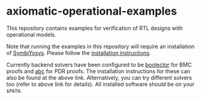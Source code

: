 # axiomatic-operational-examples

This repository contains examples for verification 
of RTL designs with operational models.

Note that running the examples in this repository will require an installation of [SymbiYosys](https://symbiyosys.readthedocs.io/en/latest/index.html). Please follow the [installation instructions](https://symbiyosys.readthedocs.io/en/latest/install.html).


Currently backend solvers have been configured to be [boolector](https://boolector.github.io/) for BMC proofs and [abc](https://people.eecs.berkeley.edu/~alanmi/abc/) for PDR proofs. The installation instructions for these can also be found at the above link. Alternatively, you can try different solvers too (refer to above link for details). All installed software should be on your `$PATH`.